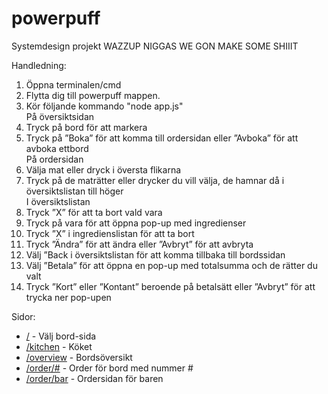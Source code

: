 # powerpuff
Systemdesign projekt
WAZZUP NIGGAS WE GON MAKE SOME SHIIIT

Handledning: <br />
1) Öppna terminalen/cmd  <br />
2) Flytta dig till powerpuff mappen. <br />
2) Kör följande kommando "node app.js" <br />
På översiktsidan <br />
3) Tryck på bord för att markera <br />
4) Tryck på ”Boka” för att komma till ordersidan eller ”Avboka” för att avboka ettbord <br />
På ordersidan <br />
5) Välja mat eller dryck i översta flikarna <br />
6) Tryck på de maträtter eller drycker du vill välja, de hamnar då i översiktslistan till höger <br />
I översiktslistan <br />
7) Tryck ”X” för att ta bort vald vara <br />
8) Tryck på vara för att öppna pop-up med ingredienser  <br />
9) Tryck ”X” i ingredienslistan för att ta bort <br />
10) Tryck ”Ändra” för att ändra eller ”Avbryt” för att avbryta <br />
11) Välj ”Back i översiktslistan för att komma tillbaka till bordssidan <br />
12) Välj ”Betala” för att öppna en pop-up med totalsumma och de rätter du valt <br />
12) Tryck ”Kort” eller ”Kontant” beroende på betalsätt eller ”Avbryt” för att trycka ner pop-upen <br />

Sidor:
* [/](http://localhost:3000/) - Välj bord-sida
* [/kitchen](http://localhost:3000/kitchen) - Köket
* [/overview](http://localhost:3000/overview) - Bordsöversikt
* [/order/#](http://localhost:3000/order/1) - Order för bord med nummer #
* [/order/bar](http://localhost:3000/order/bar) - Ordersidan för baren
